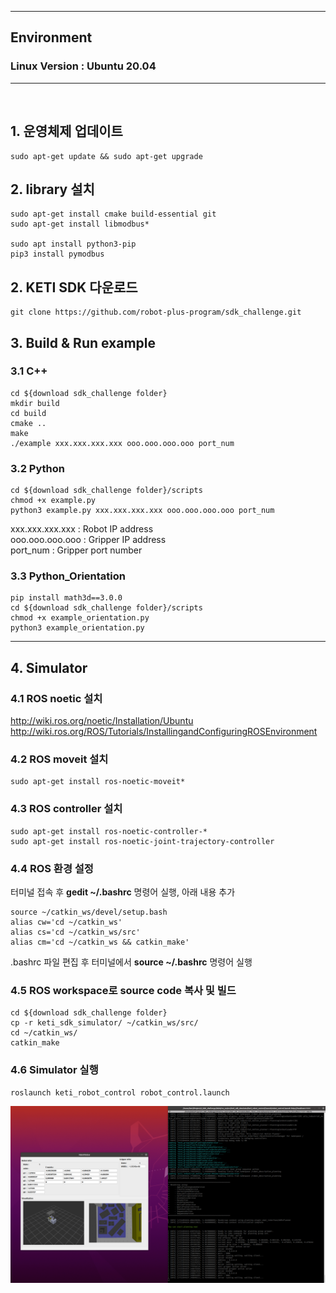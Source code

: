 ***
## Environment

### Linux Version : Ubuntu 20.04
***

<br>

## 1. 운영체제 업데이트
~~~
sudo apt-get update && sudo apt-get upgrade
~~~

## 2. library 설치
~~~
sudo apt-get install cmake build-essential git 
sudo apt-get install libmodbus*

sudo apt install python3-pip
pip3 install pymodbus
~~~

## 2. KETI SDK 다운로드
~~~
git clone https://github.com/robot-plus-program/sdk_challenge.git
~~~

## 3. Build & Run example
### 3.1 C++
~~~
cd ${download sdk_challenge folder}
mkdir build
cd build
cmake ..
make
./example xxx.xxx.xxx.xxx ooo.ooo.ooo.ooo port_num
~~~
### 3.2 Python
~~~
cd ${download sdk_challenge folder}/scripts
chmod +x example.py
python3 example.py xxx.xxx.xxx.xxx ooo.ooo.ooo.ooo port_num
~~~
xxx.xxx.xxx.xxx : Robot IP address<br>
ooo.ooo.ooo.ooo : Gripper IP address<br>
port_num : Gripper port number<br>
### 3.3 Python_Orientation
~~~
pip install math3d==3.0.0
cd ${download sdk_challenge folder}/scripts
chmod +x example_orientation.py
python3 example_orientation.py
~~~

***
## 4. Simulator
### 4.1 ROS noetic 설치<br>
http://wiki.ros.org/noetic/Installation/Ubuntu<br>
http://wiki.ros.org/ROS/Tutorials/InstallingandConfiguringROSEnvironment<br>

### 4.2 ROS moveit 설치
~~~
sudo apt-get install ros-noetic-moveit*
~~~

### 4.3 ROS controller 설치
~~~
sudo apt-get install ros-noetic-controller-*
sudo apt-get install ros-noetic-joint-trajectory-controller
~~~

### 4.4 ROS 환경 설정
터미널 접속 후 **gedit ~/.bashrc** 명령어 실행, 아래 내용 추가  
~~~
source ~/catkin_ws/devel/setup.bash
alias cw='cd ~/catkin_ws'
alias cs='cd ~/catkin_ws/src'
alias cm='cd ~/catkin_ws && catkin_make'
~~~
.bashrc 파일 편집 후 터미널에서 **source ~/.bashrc** 명령어 실행  


### 4.5 ROS workspace로 source code 복사 및 빌드
~~~
cd ${download sdk_challenge folder}
cp -r keti_sdk_simulator/ ~/catkin_ws/src/
cd ~/catkin_ws/
catkin_make
~~~

### 4.6 Simulator 실행
~~~
roslaunch keti_robot_control robot_control.launch
~~~
![simulator_run](./imgs/simulator_run_monitor.png)
